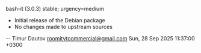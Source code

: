 bash-it (3.0.3) stable; urgency=medium

  * Initial release of the Debian package
  * No changes made to upstream sources

 -- Timur Dautov <roomitytcommercial@gmail.com>  Sun, 28 Sep 2025 11:37:00 +0300
